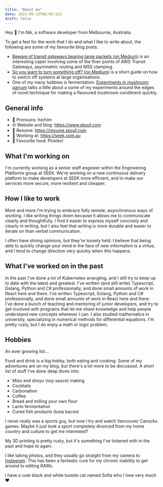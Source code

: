 ```yaml
---
title: "About me"
date: 2023-09-26T06:09:52Z
draft: false
---
```


Hey 👋 I'm Nik, a software developer from Melbourne, Australia.

To get a feel for the work that I do and what I like to write about, the following are some of my favourite blog posts:

* [Beware of transit gateways bearing large packets (on Medium)](https://medium.com/seek-blog/beware-of-transit-gateways-bearing-large-packets-77702c4c1b20)
  is an interesting caper involving some of the finer points of AWS Transit Gateways, asymmetric routing and MSS clamping.
* [So you want to turn something off? (on Medium)](https://medium.com/seek-blog/so-you-want-to-turn-something-off-cd7bc9c40362) is
  a short guide on how to switch off systems at large organisations.
* One of my many hobbies is fermentation.
  [Experiments in mushroom garrum](https://www.skouf.com/posts/experiments-in-mushroom-garrum/) talks a little about a
  some of my experiments around the edges of novel technique for making a flavoured mushroom condiment quickly.

## General info

- 🧔 Pronouns: he/him
- 🌐 Website and blog: https://www.skouf.com
- 📄 Resume: https://resume.skouf.com
- 💼 Working at: https://seek.com.au
- 🍳 Favourite food: Pickles!

## What I'm working on

I'm currently working as a senior staff engineer within the Engineering Platforms group at SEEK.
We're working on a new continuous delivery platform to make developers at SEEK more efficient, and
to make our services more secure, more resilient and cheaper.

## How I like to work

More and more I'm trying to embrace fully remote, asynchronous ways of working.
I like writing things down because it allows me to communicate clearly and thoughtfully.
I find it easier to express myself concisely and clearly in writing, but I also feel that writing is more durable
and easier to iterate on than verbal communication.

I often have strong opinions, but they're loosely held.
I believe that being able to quickly change your mind in the face of new information is a virtue, and I tend to change
direction very quickly when this happens.

## What I've worked on in the past

In the past I've done a lot of Kubernetes wrangling, and I still try to keep up to date with the latest and greatest.
I've written (and still write) Typescript, Golang, Python and C# professionally, and done small amounts of work in React here and there.
I've written Typescript, Golang, Python and C# professionally, and done small amounts of work in React here and there.
I've done a bunch of teaching and mentoring of junior developers, and try to get involved with programs that let me
share knowledge and help people understand new concepts wherever I can.
I also studied mathematics in university, specializing in numerical methods for differential equations.
I'm pretty rusty, but I do enjoy a math or logic problem.

## Hobbies

An ever growing list...

Food and drink is a big hobby, both eating and cooking.
Some of my adventures are on my blog, but there's a lot more to be discussed.
A short list of stuff I've done deep dives into:

- Miso and shoyu (soy sauce) making
- Cocktails
- Carbonation
- Coffee
- Bread and milling your own flour
- Lacto fermentation
- Cured fish products (tuna bacon)

I never really was a sports guy, but now I try and watch Vancouver Canucks games.
Maybe it just took a sport completely divorced from my home country and culture to get me interested?

My 3D printing is pretty rusty, but it's something I've tinkered with in the past and hope to again.

I like taking photos, and they usually go straight from my camera to [Instagram](https://www.instagram.com/nskoufis/).
This has been a fantastic cure for my chronic inability to get around to editing RAWs.

I have a cute black and white tuxedo cat named Sofia who I love very much ❤️
